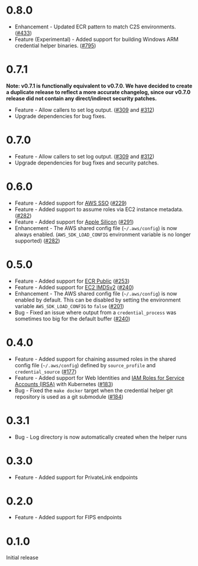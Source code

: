 # 0.8.0
* Enhancement - Updated ECR pattern to match C2S environments. ([#433](https://github.com/awslabs/amazon-ecr-credential-helper/issues/433))
* Feature (Experimental) - Added support for building Windows ARM credential helper binaries. ([#795](https://github.com/awslabs/amazon-ecr-credential-helper/issues/795))

# 0.7.1

**Note: v0.7.1 is functionally equivalent to v0.7.0. We have decided to create a duplicate release to reflect a more accurate changelog, since our v0.7.0 release did not contain
any direct/indirect security patches.**

* Feature - Allow callers to set log output. ([#309](https://github.com/awslabs/amazon-ecr-credential-helper/pull/309) and [#312](https://github.com/awslabs/amazon-ecr-credential-helper/pull/312))
* Upgrade dependencies for bug fixes.
  
# 0.7.0

* Feature - Allow callers to set log output. ([#309](https://github.com/awslabs/amazon-ecr-credential-helper/pull/309) and [#312](https://github.com/awslabs/amazon-ecr-credential-helper/pull/312))
* Upgrade dependencies for bug fixes and security patches. 

# 0.6.0

* Feature - Added support for [AWS SSO](https://aws.amazon.com/single-sign-on/) ([#229](https://github.com/awslabs/amazon-ecr-credential-helper/issues/229))
* Feature - Added support to assume roles via EC2 instance metadata. ([#282](https://github.com/awslabs/amazon-ecr-credential-helper/issues/282))
* Feature - Added support for [Apple Silicon](https://go.dev/doc/go1.16#darwin) ([#291](https://github.com/awslabs/amazon-ecr-credential-helper/pull/291))
* Enhancement - The AWS shared config file (`~/.aws/config`) is now always enabled. (`AWS_SDK_LOAD_CONFIG` environment variable is no longer supported) ([#282](https://github.com/awslabs/amazon-ecr-credential-helper/issues/282))

# 0.5.0

* Feature - Added support for [ECR Public](https://gallery.ecr.aws) ([#253](https://github.com/awslabs/amazon-ecr-credential-helper/pull/253))
* Feature - Added support for [EC2 IMDSv2](https://docs.aws.amazon.com/AWSEC2/latest/UserGuide/configuring-instance-metadata-service.html) ([#240](https://github.com/awslabs/amazon-ecr-credential-helper/pull/240))
* Enhancement - The AWS shared config file (`~/.aws/config`) is now enabled by default.  This can be disabled by setting the environment variable `AWS_SDK_LOAD_CONFIG` to `false` ([#201](https://github.com/awslabs/amazon-ecr-credential-helper/pull/201))
* Bug - Fixed an issue where output from a `credential_process` was sometimes too big for the default buffer ([#240](https://github.com/awslabs/amazon-ecr-credential-helper/pull/240))

# 0.4.0

* Feature - Added support for chaining assumed roles in the shared config file (`~/.aws/config`) defined by `source_profile` and `credential_source` ([#177](https://github.com/awslabs/amazon-ecr-credential-helper/pull/177))
* Feature - Added support for Web Identities and [IAM Roles for Service Accounts (IRSA)](https://docs.aws.amazon.com/eks/latest/userguide/iam-roles-for-service-accounts.html) with Kubernetes ([#183](https://github.com/awslabs/amazon-ecr-credential-helper/pull/183))
* Bug - Fixed the `make docker` target when the credential helper git repository is used as a git submodule ([#184](https://github.com/awslabs/amazon-ecr-credential-helper/issues/184))

# 0.3.1

* Bug - Log directory is now automatically created when the helper runs

# 0.3.0

* Feature - Added support for PrivateLink endpoints

# 0.2.0

* Feature - Added support for FIPS endpoints

# 0.1.0

Initial release


